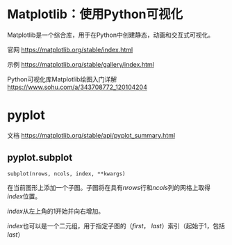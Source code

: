 # Matplotlib：使用Python可视化

Matplotlib是一个综合库，用于在Python中创建静态，动画和交互式可视化。

官网 https://matplotlib.org/stable/index.html

示例 https://matplotlib.org/stable/gallery/index.html

Python可视化库Matplotlib绘图入门详解 https://www.sohu.com/a/343708772_120104204

# pyplot

文档 https://matplotlib.org/stable/api/pyplot_summary.html

## pyplot.subplot

```
subplot(nrows, ncols, index, **kwargs)
```

在当前图形上添加一个子图。子图将在具有*nrows*行和*ncols*列的网格上取得 *index*位置。 

*index*从左上角的1开始并向右增加。

*index*也可以是一个二元组，用于指定子图的（*first*， *last*）索引（起始于1，包括*last*）



